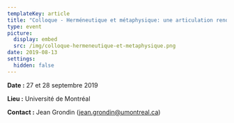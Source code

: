 ```yaml
---
templateKey: article
title: "Colloque - Herméneutique et métaphysique: une articulation renouvelée ?"
type: event
picture:
  display: embed
  src: /img/colloque-hermeneutique-et-metaphysique.png
date: 2019-08-13
settings:
  hidden: false
---
```

**Date :** 27 et 28 septembre 2019

**Lieu :** Université de Montréal

**Contact :** Jean Grondin (jean.grondin@umontreal.ca)